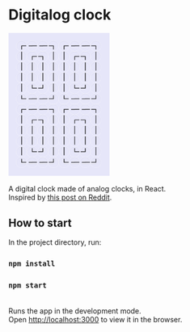 # Digitalog clock

<img src="src/assets/digitalog-clock.gif" alt="GIF Preview" width="200px"></img>

A digital clock made of analog clocks, in React.\
Inspired by [this post on Reddit](https://www.reddit.com/r/oddlysatisfying/comments/paitjp/a_digital_clock_made_of_analogs/).

## How to start

In the project directory, run:

### `npm install`

### `npm start`
\
Runs the app in the development mode.\
Open [http://localhost:3000](http://localhost:3000) to view it in the browser.
